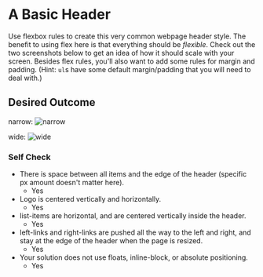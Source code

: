 # A Basic Header

Use flexbox rules to create this very common webpage header style. The benefit to using flex here is that everything should be _flexible_. Check out the two screenshots below to get an idea of how it should scale with your screen. Besides flex rules, you'll also want to add some rules for margin and padding. (Hint: `ul`s have some default margin/padding that you will need to deal with.)

## Desired Outcome

narrow:
![narrow](./desired-outcome-narrow.png)

wide: 
![wide](./desired-outcome-wide.png)

### Self Check
- There is space between all items and the edge of the header (specific px amount doesn't matter here).
    - Yes
- Logo is centered vertically and horizontally.
    - Yes
- list-items are horizontal, and are centered vertically inside the header.
    - Yes
- left-links and right-links are pushed all the way to the left and right, and stay at the edge of the header when the page is resized.
    - Yes
- Your solution does not use floats, inline-block, or absolute positioning.
    - Yes